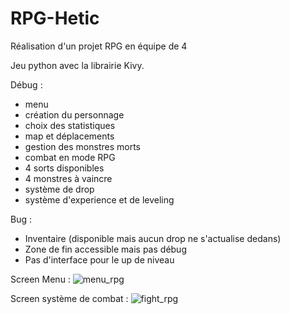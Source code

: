# RPG-Hetic
Réalisation d'un projet RPG en équipe de 4


Jeu python avec la librairie Kivy.

Débug :

- menu
- création du personnage
- choix des statistiques
- map et déplacements 
- gestion des monstres morts
- combat en mode RPG
- 4 sorts disponibles
- 4 monstres à vaincre
- système de drop 
- système d'experience et de leveling

Bug :
 
 - Inventaire (disponible mais aucun drop ne s'actualise dedans)
 - Zone de fin accessible mais pas débug
 - Pas d'interface pour le up de niveau

Screen Menu :
![menu_rpg](https://user-images.githubusercontent.com/93368604/165531019-94394308-5c7c-424a-8101-f2358e2935d7.png)


Screen système de combat : 
![fight_rpg](https://user-images.githubusercontent.com/93368604/165531002-e56f82e2-e0d1-438c-91cf-a1eb47c0a825.png)

